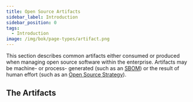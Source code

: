 ```yaml
---
title: Open Source Artifacts
sidebar_label: Introduction
sidebar_position: 0
tags: 
  - Introduction
image: /img/bok/page-types/artifact.png
---
```


This section describes common artifacts either consumed or produced when managing open source software within the enterprise.  Artifacts may be machine- or process- generated (such as an [SBOM](SBOMs)) or the result of human effort (such as an [Open Source Strategy](Strategy)).

## The Artifacts

<BokTagList filter="Artifacts" />
